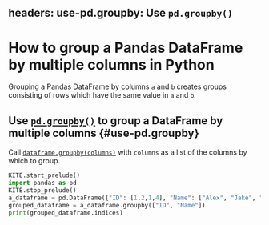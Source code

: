 headers:
    use-pd.groupby: Use `pd.groupby()`
---
# How to group a Pandas DataFrame by multiple columns in Python
Grouping a Pandas [DataFrame](kite-sym:pandas.core.frame.DataFrame) by columns `a` and `b` creates groups consisting of rows which have the same value in `a` and `b`.

## Use [`pd.groupby()`](kite-sym:pandas.core.frame.DataFrame.groupby) to group a DataFrame by multiple columns {#use-pd.groupby}

Call [`dataframe.groupby(columns)`](kite-sym:pandas.core.frame.DataFrame.groupby) with `columns` as a list of the columns by which to group.
```python
KITE.start_prelude()
import pandas as pd
KITE.stop_prelude()
a_dataframe = pd.DataFrame({"ID": [1,2,1,4], "Name": ["Alex", "Jake", "Alex", "Jake"], "Age": [10, 5, 10, 5]})
grouped_dataframe = a_dataframe.groupby(["ID", "Name"])
print(grouped_dataframe.indices)
```
